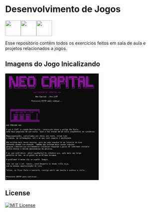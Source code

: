 # Desenvolvimento de Jogos

<img src="https://cdn.jsdelivr.net/gh/devicons/devicon@latest/icons/csharp/csharp-original.svg" align="left" width="50" height="50"/>
<img src="https://cdn.jsdelivr.net/gh/devicons/devicon@latest/icons/dotnetcore/dotnetcore-original.svg" align="left" width="50" height="50"/>
<img src="https://cdn.jsdelivr.net/gh/devicons/devicon@latest/icons/visualstudio/visualstudio-original.svg" align="center" width="50" height="50"/>

Esse repositório contém todos os exercícios feitos em sala de aula e projetos relacionados a jogos.

## Imagens do Jogo Inicalizando

<img src="Imagens/Início.png" alt="Jogos-RPG" align="center" width="300">

<img src="Imagens/Introdução.png" alt="Jogos-RPG" align="center" width="300">

## License

[![MIT License](https://img.shields.io/badge/License-MIT-%231C003F.svg)](./LICENSE)
